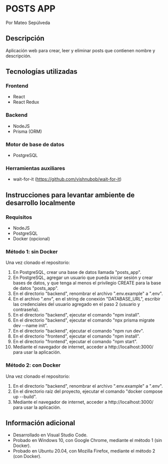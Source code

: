# POSTS APP

Por Mateo Sepúlveda

## Descripción

Aplicación web para crear, leer y eliminar posts que contienen nombre y descripción.

## Tecnologías utilizadas

### Frontend

- React
- React Redux

### Backend

- NodeJS
- Prisma (ORM)

### Motor de base de datos

- PostgreSQL

### Herramientas auxiliares

- wait-for-it (https://github.com/vishnubob/wait-for-it)

## Instrucciones para levantar ambiente de desarrollo localmente

### Requisitos

- NodeJS
- PostgreSQL
- Docker (opcional)

### Método 1: sin Docker

Una vez clonado el repositorio:

1. En PostgreSQL, crear una base de datos llamada "posts_app".
2. En PostgreSQL, agregar un usuario que pueda iniciar sesión y crear bases de datos, y que tenga al menos el privilegio CREATE para la base de datos "posts_app".
3. En el directorio "backend", renombrar el archivo ".env.example" a ".env".
4. En el archivo ".env", en el string de conexión "DATABASE_URL", escribir las credenciales del usuario agregado en el paso 2 (usuario y contraseña).
5. En el directorio "backend", ejecutar el comando "npm install".
6. En el directorio "backend", ejecutar el comando "npx prisma migrate dev --name init".
7. En el directorio "backend", ejecutar el comando "npm run dev".
8. En el directorio "frontend", ejecutar el comando "npm install".
9. En el directorio "frontend", ejecutar el comando "npm start".
10. Mediante el navegador de internet, acceder a http://localhost:3000/ para usar la aplicación.

### Método 2: con Docker

Una vez clonado el repositorio:

1. En el directorio "backend", renombrar el archivo ".env.example" a ".env".
2. En el directorio raíz del proyecto, ejecutar el comando "docker compose up --build".
3. Mediante el navegador de internet, acceder a http://localhost:3000/ para usar la aplicación.

## Información adicional

- Desarrollado en Visual Studio Code.
- Probado en Windows 10, con Google Chrome, mediante el método 1 (sin Docker).
- Probado en Ubuntu 20.04, con Mozilla Firefox, mediante el método 2 (con Docker).
